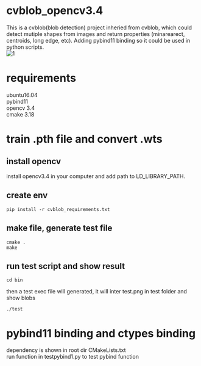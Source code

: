 # cvblob_opencv3.4
This is a cvblob(blob detection) project inheried from cvblob, which could detect mutiple shapes from images and return properties (minarearect, centroids, long edge, etc). Adding pybind11 binding so it could be used in python scripts.<br>
![1](https://user-images.githubusercontent.com/13601004/113385786-61911e80-93bb-11eb-9902-d54bb13522d4.png)

# requirements
ubuntu16.04<br>
pybind11<br>
opencv 3.4<br>
cmake 3.18<br>
# train .pth file and convert .wts

## install opencv

install opencv3.4 in your computer and add path to LD_LIBRARY_PATH.<br>

## create env

```
pip install -r cvblob_requirements.txt
```


## make file, generate test file
```
cmake .
make
```

## run test script and show result
```
cd bin
```
then a test exec file will generated, it will inter test.png in test folder and show blobs<br>
```
./test
```



# pybind11 binding and ctypes binding
dependency is shown in root dir CMakeLists.txt<br>
run function in testpybind1.py to test pybind function<br>

